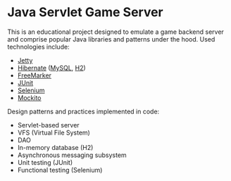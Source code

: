 # Java Servlet Game Server

This is an educational project designed to emulate a game backend server and comprise popular Java libraries and patterns under the hood. Used technologies include:
  - [Jetty]
  - [Hibernate][1] ([MySQL], [H2])
  - [FreeMarker]
  - [JUnit]
  - [Selenium]
  - [Mockito]

[Jetty]: <http://www.eclipse.org/jetty/>
[1]: <http://hibernate.org/>
[MySQL]: <https://www.mysql.com/>
[H2]: <http://www.h2database.com/html/main.html>
[FreeMarker]: <http://freemarker.org/>
[JUnit]: <http://junit.org/>
[Selenium]: <http://www.seleniumhq.org/>
[Mockito]: <http://mockito.org/>

Design patterns and practices implemented in code:
  - Servlet-based server
  - VFS (Virtual File System)
  - DAO
  - In-memory database (H2)
  - Asynchronous messaging subsystem
  - Unit testing (JUnit)
  - Functional testing (Selenium)

